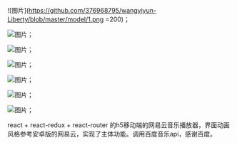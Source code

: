 ![图片](https://github.com/376968795/wangyiyun-Liberty/blob/master/model/1.png =200)；

![图片](https://github.com/376968795/wangyiyun-Liberty/blob/master/model/2.png)；

![图片](https://github.com/376968795/wangyiyun-Liberty/blob/master/model/3.png)；

![图片](https://github.com/376968795/wangyiyun-Liberty/blob/master/model/4.png)；

![图片](https://github.com/376968795/wangyiyun-Liberty/blob/master/model/5.png)；

![图片](https://github.com/376968795/wangyiyun-Liberty/blob/master/model/6.png)；

![图片](https://github.com/376968795/wangyiyun-Liberty/blob/master/model/7.png)；

react + react-redux + react-router 的h5移动端的网易云音乐播放器，界面动画风格参考安卓版的网易云，实现了主体功能。调用百度音乐api，感谢百度。

